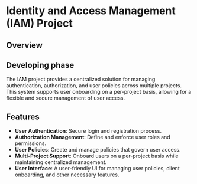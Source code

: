 # Identity and Access Management (IAM) Project

## Overview
## Developing phase

The IAM project provides a centralized solution for managing authentication, authorization, and user policies across multiple projects. This system supports user onboarding on a per-project basis, allowing for a flexible and secure management of user access.

## Features

- **User Authentication**: Secure login and registration process.
- **Authorization Management**: Define and enforce user roles and permissions.
- **User Policies**: Create and manage policies that govern user access.
- **Multi-Project Support**: Onboard users on a per-project basis while maintaining centralized management.
- **User Interface**: A user-friendly UI for managing user policies, client onboarding, and other necessary features.

